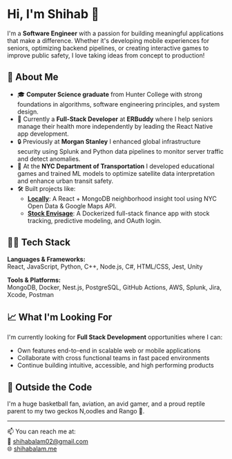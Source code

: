 # Hi, I'm Shihab 👋

I'm a **Software Engineer** with a passion for building meaningful applications that make a difference. Whether it's developing mobile experiences for seniors, optimizing backend pipelines, or creating interactive games to improve public safety, I love taking ideas from concept to production!

## 🚀 About Me

- 🎓 **Computer Science graduate** from Hunter College with strong foundations in algorithms, software engineering principles, and system design.
- 💼 Currently a **Full-Stack Developer** at **ERBuddy** where I help seniors manage their health more independently by leading the React Native app development.
- 🔒 Previously at **Morgan Stanley** I enhanced global infrastructure security using Splunk and Python data pipelines to monitor server traffic and detect anomalies.
- 🗽 At the **NYC Department of Transportation** I developed educational games and trained ML models to optimize satellite data interpretation and enhance urban transit safety.
- 🛠️ Built projects like:
  - [**Locally**](#): A React + MongoDB neighborhood insight tool using NYC Open Data & Google Maps API.
  - [**Stock Envisage**](#): A Dockerized full-stack finance app with stock tracking, predictive modeling, and OAuth login.

## 👨‍💻 Tech Stack

**Languages & Frameworks:**  
React, JavaScript, Python, C++, Node.js, C#, HTML/CSS, Jest, Unity

**Tools & Platforms:**  
MongoDB, Docker, Nest.js, PostgreSQL, GitHub Actions, AWS, Splunk, Jira, Xcode, Postman

## 📈 What I'm Looking For

I'm currently looking for **Full Stack Development** opportunities where I can:

- Own features end-to-end in scalable web or mobile applications
- Collaborate with cross functional teams in fast paced environments
- Continue building intuitive, accessible, and high performing products

## 🏀 Outside the Code

I'm a huge basketball fan, aviation, an avid gamer, and a proud reptile parent to my two geckos N,oodles and Rango 🦎.

---

📫 You can reach me at:  
📧 [shihabalam02@gmail.com](mailto:shihabalam02@gmail.com)  
🌐 [shihabalam.me](http://shihabalam.me)


<!--
**SALAM507/salam507** is a ✨ _special_ ✨ repository because its `README.md` (this file) appears on your GitHub profile.

Here are some ideas to get you started:

- 🔭 I’m currently working on ...
- 🌱 I’m currently learning ...
- 👯 I’m looking to collaborate on ...
- 🤔 I’m looking for help with ...
- 💬 Ask me about ...
- 📫 How to reach me: ...
- 😄 Pronouns: ...
- ⚡ Fun fact: ...
-->

